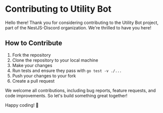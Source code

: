 # Contributing to Utility Bot

Hello there! Thank you for considering contributing to the Utility Bot project, part of the NestJS-Discord organization.
We're thrilled to have you here!

## How to Contribute

1. Fork the repository
2. Clone the repository to your local machine
3. Make your changes
4. Run tests and ensure they pass with `go test -v ./...`
5. Push your changes to your fork
6. Create a pull request

We welcome all contributions, including bug reports, feature requests, and code improvements.
So let's build something great together!

Happy coding! 🚀
